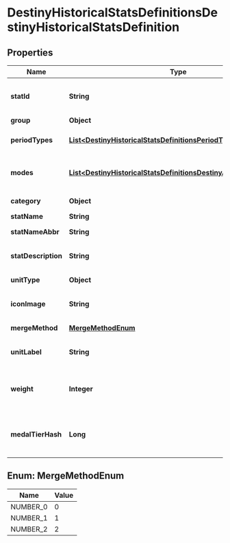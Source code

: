 
# DestinyHistoricalStatsDefinitionsDestinyHistoricalStatsDefinition

## Properties
Name | Type | Description | Notes
------------ | ------------- | ------------- | -------------
**statId** | **String** | Unique programmer friendly ID for this stat |  [optional]
**group** | **Object** | Statistic group |  [optional]
**periodTypes** | [**List&lt;DestinyHistoricalStatsDefinitionsPeriodType&gt;**](DestinyHistoricalStatsDefinitionsPeriodType.md) | Time periods the statistic covers |  [optional]
**modes** | [**List&lt;DestinyHistoricalStatsDefinitionsDestinyActivityModeType&gt;**](DestinyHistoricalStatsDefinitionsDestinyActivityModeType.md) | Game modes where this statistic can be reported. |  [optional]
**category** | **Object** | Category for the stat. |  [optional]
**statName** | **String** | Display name |  [optional]
**statNameAbbr** | **String** | Display name abbreviated |  [optional]
**statDescription** | **String** | Description of a stat if applicable. |  [optional]
**unitType** | **Object** | Unit, if any, for the statistic |  [optional]
**iconImage** | **String** | Optional URI to an icon for the statistic |  [optional]
**mergeMethod** | [**MergeMethodEnum**](#MergeMethodEnum) | Optional icon for the statistic |  [optional]
**unitLabel** | **String** | Localized Unit Name for the stat. |  [optional]
**weight** | **Integer** | Weight assigned to this stat indicating its relative impressiveness. |  [optional]
**medalTierHash** | **Long** | The tier associated with this medal - be it implicitly or explicitly. |  [optional]


<a name="MergeMethodEnum"></a>
## Enum: MergeMethodEnum
Name | Value
---- | -----
NUMBER_0 | 0
NUMBER_1 | 1
NUMBER_2 | 2



